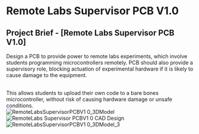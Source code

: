 # Remote Labs Supervisor PCB V1.0

## Project Brief - [Remote Labs Supervisor PCB V1.0]
Design a PCB to provide power to remote labs experiments, which involve students programming microcontrollers remotely. PCB should also provide a supervisory role, blocking actuation of experimental hardware if it is likely to cause damage to the equipment. <br> <br>

This allows students to upload their own code to a bare bones microcontroller, without risk of causing hardware damage or unsafe conditions. <br>
![RemoteLabsSupervisorPCBV1 0_3DModel](https://user-images.githubusercontent.com/53580358/168500296-4f97569d-9abc-4113-9998-3ffd72e1cbd8.png) 
![RemoteLabs Supervisor PCBV1 0 CAD Design](https://user-images.githubusercontent.com/53580358/168500251-112aadd4-705d-4d79-a080-2df2c9a59aa5.png)
![RemoteLabsSupervisorPCBV1 0_3DModel_3](https://user-images.githubusercontent.com/53580358/168500272-4bcbfc67-7582-47d8-b97a-0a91f4ff0915.png)
